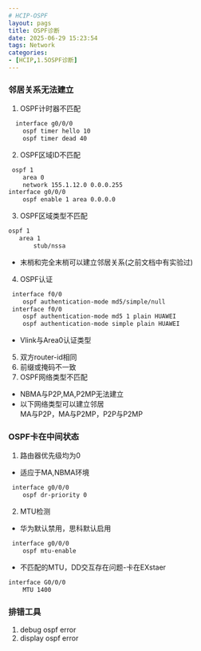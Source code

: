 ```yaml
---
# HCIP-OSPF
layout: pags
title: OSPF诊断
date: 2025-06-29 15:23:54
tags: Network
categories: 
- [HCIP,1.5OSPF诊断] 
---
```


### 邻居关系无法建立

1. OSPF计时器不匹配

```bash
  interface g0/0/0 
    ospf timer hello 10
    ospf timer dead 40
```
<!-- more -->
2. OSPF区域ID不匹配

```bash
 ospf 1
    area 0
    network 155.1.12.0 0.0.0.255
interface g0/0/0 
    ospf enable 1 area 0.0.0.0
```

3. OSPF区域类型不匹配
 
 ```bash
 ospf 1
    area 1 
        stub/nssa
```

-  末梢和完全末梢可以建立邻居关系(之前文档中有实验过)

4. OSPF认证

```bash
 interface f0/0 
    ospf authentication-mode md5/simple/null
 interface f0/0 
    ospf authentication-mode md5 1 plain HUAWEI
    ospf authentication-mode simple plain HUAWEI
```

- Vlink与Area0认证类型

5. 双方router-id相同
6. 前缀或掩码不一致
7. OSPF网络类型不匹配
- NBMA与P2P,MA,P2MP无法建立
- 以下网络类型可以建立邻居  
MA与P2P，MA与P2MP，P2P与P2MP  

### OSPF卡在中间状态

1. 路由器优先级均为0
- 适应于MA,NBMA环境

```bash
 interface g0/0/0 
    ospf dr-priority 0
```

2. MTU检测
- 华为默认禁用，思科默认启用

```bash
 interface g0/0/0 
    ospf mtu-enable
```
- 不匹配的MTU，DD交互存在问题-卡在EXstaer

```bash
interface G0/0/0 
    MTU 1400
```

### 排错工具

1. debug ospf error
2. display ospf error


 
